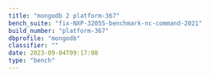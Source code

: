 ```yaml
---
title: "mongodb 2 platform-367"
bench_suite: "fix-NXP-32055-benchmark-nc-command-2021"
build_number: "platform-367"
dbprofile: "mongodb"
classifier: ""
date: 2023-09-04T09:17:08
type: "bench"
---
```

